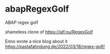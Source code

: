 # abapRegexGolf
ABAP regex golf

shameless clone of https://alf.nu/RegexGolf

Enno wrote a nice blog about it https://pastafahndung.de/2022/03/18/regex-golf/
